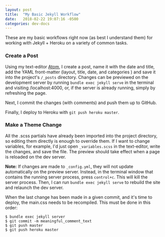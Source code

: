 ```yaml
---
layout: post
title:  "My Basic Jekyll Workflow"
date:   2018-02-22 19:07:16 -0500
categories: dev-docs
---
```


These are my basic workflows right now (as best I understand them) for working with Jekyll + Heroku on a variety of common tasks.

### Create a Post

Using my text-editor [Atom](http://atom.io), I create a post, name it with the date and title, add the YAML front-matter (layout, title, date, and categories ) and save it into the project's `/_posts` directory. Changes can be previewed on the development server by running `bundle exec jekyll serve` in the terminal and visiting /localhost:4000, or, if the server is already running, simply by refreshing the page.

Next, I commit the changes (with comments) and push them up to GitHub.

Finally, I deploy to Heroku with `git push heroku master`.

### Make a Theme Change

All the .scss partials have already been imported into the project directory, so editing them directly is enough to override them. If I want to change variables, for example, I'd just open `_variables.scss` in the text-editor, write the changes, and save the file. The preview should take effect when a page is reloaded on the dev server.

**Note:** If changes are made to `_config.yml`, they will not update automatically on the preview server. Instead, in the terminal window that contains the running server process, press `control+c`. This will kill the server process. Then, I can run `bundle exec jekyll serve` to rebuild the site and relaunch the dev server.

When the last change has been made in a given commit, and it's time to deploy, the main.css needs to be recompiled. This must be done in this order:
```
$ bundle exec jekyll server
$ git commit -m meaningful_comment_text
$ git push master
$ git push heroku master
```
